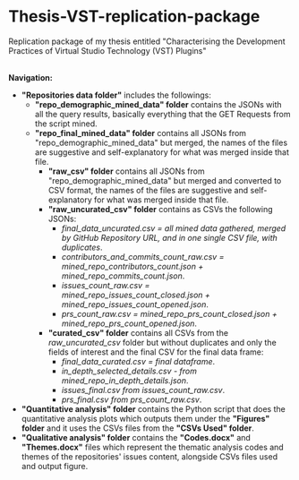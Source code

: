 # Thesis-VST-replication-package
Replication package of my thesis entitled "Characterising the Development Practices of Virtual Studio Technology (VST) Plugins"<br><br>

**Navigation:**<br>
- **"Repositories data folder"** includes the followings:
  - **"repo_demographic_mined_data" folder** contains the JSONs with all the query results, basically everything that the GET Requests from the script mined.
  - **"repo_final_mined_data" folder** contains all JSONs from "repo_demographic_mined_data" but merged, the names of the files are suggestive and self-explanatory for what was merged inside that file.
    - **"raw_csv" folder** contains all JSONs from "repo_demographic_mined_data" but merged and converted to CSV format, the names of the files are suggestive and self-explanatory for what was merged inside that file.
    - **"raw_uncurated_csv" folder** contains as CSVs the following JSONs:
        - *final_data_uncurated.csv = all mined data gathered, merged by GitHub Repository URL, and in one single CSV file, with duplicates*. 
        - *contributors_and_commits_count_raw.csv =  mined_repo_contributors_count.json + mined_repo_commits_count.json*.
        - *issues_count_raw.csv = mined_repo_issues_count_closed.json + mined_repo_issues_count_opened.json*.
        - *prs_count_raw.csv = mined_repo_prs_count_closed.json + mined_repo_prs_count_opened.json*.
    - **"curated_csv" folder** contains all CSVs from the *raw_uncurated_csv* folder but without duplicates and only the fields of interest and the final CSV for the final data frame:
      - *final_data_curated.csv = final dataframe*.
      - *in_depth_selected_details.csv - from mined_repo_in_depth_details.json*.
      - *issues_final.csv from issues_count_raw.csv*.
      - *prs_final.csv from prs_count_raw.csv*.
- **"Quantitative analysis" folder** contains the Python script that does the quantitative analysis plots which outputs them under the **"Figures" folder** and it uses the CSVs files from the **"CSVs Used" folder**.
- **"Qualitative analysis" folder** contains the **"Codes.docx"** and **"Themes.docx"** files which represent the thematic analysis codes and themes of the repositories' issues content, alongside CSVs files used and output figure.
<br><br>
